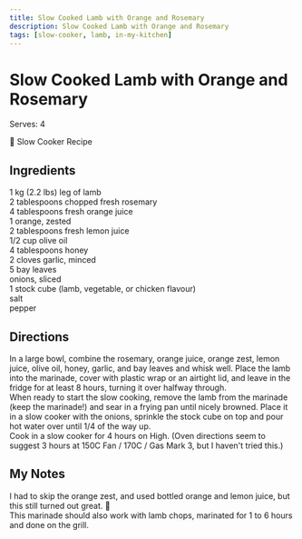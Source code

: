 ```yaml
---
title: Slow Cooked Lamb with Orange and Rosemary
description: Slow Cooked Lamb with Orange and Rosemary
tags: [slow-cooker, lamb, in-my-kitchen]
---
```


# Slow Cooked Lamb with Orange and Rosemary
Serves: 4

🍲 Slow Cooker Recipe

## Ingredients
1 kg (2.2 lbs) leg of lamb  
2 tablespoons chopped fresh rosemary  
4 tablespoons fresh orange juice  
1 orange, zested  
2 tablespoons fresh lemon juice  
1/2 cup olive oil  
4 tablespoons honey  
2 cloves garlic, minced  
5 bay leaves  
onions, sliced  
1 stock cube (lamb, vegetable, or chicken flavour)  
salt  
pepper

## Directions
In a large bowl, combine the rosemary, orange juice, orange zest, lemon juice, olive oil, honey, garlic, and bay leaves and whisk well. Place the lamb into the marinade, cover with plastic wrap or an airtight lid, and leave in the fridge for at least 8 hours, turning it over halfway through.  
When ready to start the slow cooking, remove the lamb from the marinade (keep the marinade!) and sear in a frying pan until nicely browned. Place it in a slow cooker with the onions, sprinkle the stock cube on top and pour hot water over until 1/4 of the way up.  
Cook in a slow cooker for 4 hours on High. (Oven directions seem to suggest 3 hours at 150C Fan / 170C / Gas Mark 3, but I haven't tried this.)

## My Notes
I had to skip the orange zest, and used bottled orange and lemon juice, but this still turned out great. 🙂  
This marinade should also work with lamb chops, marinated for 1 to 6 hours and done on the grill.